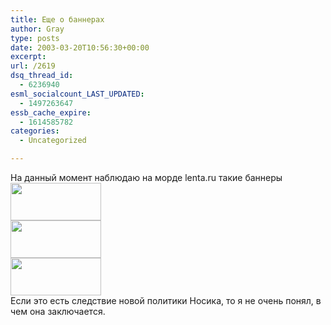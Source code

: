 ```yaml
---
title: Еще о баннерах
author: Gray
type: posts
date: 2003-03-20T10:56:30+00:00
excerpt:
url: /2619
dsq_thread_id:
  - 6236940
esml_socialcount_LAST_UPDATED:
  - 1497263647
essb_cache_expire:
  - 1614585782
categories:
  - Uncategorized

---
```








На данный момент наблюдаю на морде lenta.ru такие баннеры  
<img src="https://i0.wp.com/www.searchengines.ru/blog/images/lenta1.gif?resize=145%2C60" width="145" height="60" border="0" data-recalc-dims="1" />  
<img src="https://i0.wp.com/www.searchengines.ru/blog/images/lenta2.gif?resize=145%2C60" width="145" height="60" border="0" data-recalc-dims="1" />  
<img src="https://i2.wp.com/www.searchengines.ru/blog/images/lenta3.gif?resize=145%2C60" width="145" height="60" border="0" data-recalc-dims="1" />  
Если это есть следствие новой политики Носика, то я не очень понял, в чем она заключается.